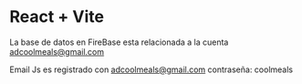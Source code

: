 # React + Vite

La base de datos en FireBase esta relacionada a la cuenta adcoolmeals@gmail.com

Email Js es registrado con adcoolmeals@gmail.com contraseña: coolmeals